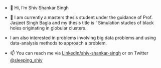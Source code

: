 - 👋 Hi, I’m Shiv Shankar Singh
- 👀 I am currently a masters thesis student under the guidance of Prof. Jasjeet Singh Bagla and my thesis title is ' Simulation studies of black holes originating in globular clusters. 
- I am also interested in problems involving big data problems and using data-analysis methods to approach a problem.

- 📫 You can reach me via [LinkedIn/shiv-shankar-singh](https://www.linkedin.com/in/shiv-shankar-singh-7889531b0/) or on Twitter [@sleeping_shiv](https://www.twitter.com/sleeping_shiv)

<!---
shiv3679/shiv3679 is a ✨ special ✨ repository because its `README.md` (this file) appears on your GitHub profile.
You can click the Preview link to take a look at your changes.
--->
